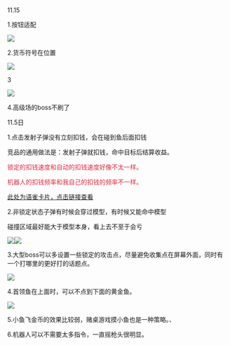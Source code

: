 

11.15

1.按钮适配

![](https://cdn.nlark.com/yuque/0/2024/png/43733765/1731663988043-38fa3b4e-63c6-4de2-8515-997e19dff486.png)

2.货币符号在位置

![](https://cdn.nlark.com/yuque/0/2024/png/43733765/1731664010348-8831efc7-03ea-45d3-9ceb-232351c3a6ea.png)

3

![](https://cdn.nlark.com/yuque/0/2024/png/43733765/1731666187682-29b9494f-15e0-43ae-95dd-086f691d7be0.png)



4.高级场的boss不刷了



11.5日

1.点击发射子弹没有立刻扣钱，会在碰到鱼后面扣钱

竞品的通用做法是：发射子弹就扣钱，命中目标后结算收益。

<font style="color:#DF2A3F;">锁定的扣钱速度和自动的扣钱速度好像不太一样。</font>

<font style="color:#DF2A3F;">机器人的扣钱频率和我自己的扣钱的频率不一样。</font>

<font style="color:#DF2A3F;"></font>

[此处为语雀卡片，点击链接查看](https://www.yuque.com/ttk5k0/manpny/znb4efnz39ba4aoi#CC4TR)



2.非锁定状态子弹有时候会穿过模型，有时候又能命中模型

碰撞区域最好能大于模型本身，看上去不至于会亏

![](https://cdn.nlark.com/yuque/0/2024/png/43733765/1730784636173-1eb70b6d-0771-4428-89bd-f8841824fcab.png)![](https://cdn.nlark.com/yuque/0/2024/png/43733765/1730784797665-d11137a1-7d4f-49ac-b7ac-fb6e531bf43f.png)



3.大型boss可以多设置一些锁定的攻击点，尽量避免收集点在屏幕外面，同时有一个打哪里的更好打的话题点。



![](https://cdn.nlark.com/yuque/0/2024/png/43733765/1730785279245-93a5c0ae-bad6-4b20-9259-3ae31185a343.png)



4.首领鱼在上面时，可以不点到下面的黄金鱼。



![](https://cdn.nlark.com/yuque/0/2024/png/43733765/1730785710050-4af2f6fb-195d-46cf-80c8-e3371c043fff.png)



5.小鱼飞金币的效果比较弱，赌桌游戏摸小鱼也是一种策略。、



6.机器人可以不需要太多指令，一直摇枪头很明显。













